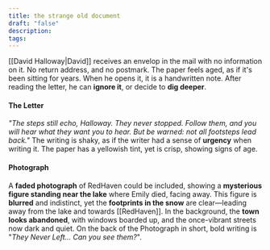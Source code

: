```yaml
---
title: the strange old document
draft: "false"
description: 
tags:
---
```


[[David Halloway|David]] receives an envelop in the mail with no information on it. No return address, and no postmark. The paper feels aged, as if it's been sitting for years. When he opens it, it is a handwritten note. After reading the letter, he can **ignore it**, or decide to **dig deeper**.

#### **The Letter**
_"The steps still echo, Halloway. They never stopped. Follow them, and you will hear what they want you to hear. But be warned: not all footsteps lead back."_
The writing is shaky, as if the writer had a sense of **urgency** when writing it. The paper has a yellowish tint, yet is crisp, showing signs of age.

#### **Photograph**
A **faded photograph** of RedHaven could be included, showing a **mysterious figure standing near the lake** where Emily died, facing away. This figure is **blurred** and indistinct, yet the **footprints in the snow** are clear—leading away from the lake and towards [[RedHaven]]. In the background, the **town looks abandoned**, with windows boarded up, and the once-vibrant streets now dark and quiet. On the back of the Photograph in short, bold writing is "_They Never Left... Can you see them?_".